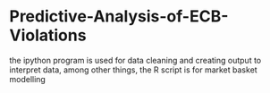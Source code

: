 # Predictive-Analysis-of-ECB-Violations

the ipython program is used for data cleaning and creating output to interpret data, among other things, the R script is for market basket modelling

